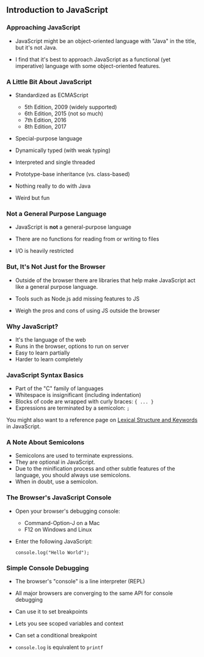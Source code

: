 ## Introduction to JavaScript

### Approaching JavaScript

  - JavaScript might be an object-oriented language with "Java" in the
    title, but it's not Java.

  - I find that it's best to approach JavaScript as a functional (yet
    imperative) language with some object-oriented features.

### A Little Bit About JavaScript

  - Standardized as ECMAScript
    - 5th Edition, 2009 (widely supported)
    - 6th Edition, 2015 (not so much)
    - 7th Edition, 2016
    - 8th Edition, 2017

  - Special-purpose language

  - Dynamically typed (with weak typing)

  - Interpreted and single threaded

  - Prototype-base inheritance (vs. class-based)

  - Nothing really to do with Java

  - Weird but fun

### Not a General Purpose Language

  - JavaScript is **not** a general-purpose language

  - There are no functions for reading from or writing to files

  - I/O is heavily restricted

### But, It's Not Just for the Browser

  - Outside of the browser there are libraries that help make JavaScript
    act like a general purpose language.

  - Tools such as Node.js add missing features to JS

  - Weigh the pros and cons of using JS outside the browser

### Why JavaScript?

  - It's the language of the web
  - Runs in the browser, options to run on server
  - Easy to learn partially
  - Harder to learn completely

### JavaScript Syntax Basics

  - Part of the "C" family of languages
  - Whitespace is insignificant (including indentation)
  - Blocks of code are wrapped with curly braces: `{ ... }`
  - Expressions are terminated by a semicolon: `;`

<div class="notes">

You might also want to a reference page on [Lexical Structure and Keywords][lsk]
in JavaScript.

[lsk]: https://developer.mozilla.org/en-US/docs/Web/JavaScript/Reference/Lexical_grammar

</div>

### A Note About Semicolons

  - Semicolons are used to terminate expressions.
  - They are optional in JavaScript.
  - Due to the minification process and other subtle features of the
    language, you should always use semicolons.
  - When in doubt, use a semicolon.

### The Browser's JavaScript Console

  - Open your browser's debugging console:
    - Command-Option-J on a Mac
    - F12 on Windows and Linux

  - Enter the following JavaScript:

    ~~~ {.javascript}
    console.log("Hello World");
    ~~~

### Simple Console Debugging

  - The browser's "console" is a line interpreter (REPL)

  - All major browsers are converging to the same API for console
    debugging

  - Can use it to set breakpoints

  - Lets you see scoped variables and context

  - Can set a conditional breakpoint

  - `console.log` is equivalent to `printf`
